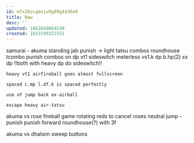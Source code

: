 ```yaml
---
id: m7x2bzcqmvjw9g89g4430e0
title: Naw
desc: ''
updated: 1662649064549
created: 1633199321551
---
```

samurai - akuma
    standing jab punish -> light tatsu combos
    roundhouse tcombo punish combos on dp
    vt1 sideswitch meterless
        vs1.k dp
        b.hp(2) xx dp
            !!both with heavy dp do sideswitch!!

    heavy vt1 airfireball goes almost fullscreen

    spaced c.mp l.df.k is spaced perfectly

    use of jump back ex-airball

    escape heavy air-tatsu

akuma vs rose
    fireball game
        rotating reds to cancel roses
        neutral jump - punish
    punish forward roundhouse(?) with 3f

akuma vs dhalsim
    sweep buttons
